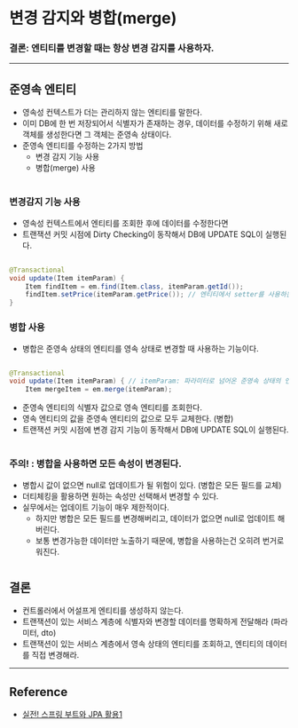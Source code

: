 # 변경 감지와 병합(merge)

### 결론: 엔티티를 변경할 때는 항상 변경 감지를 사용하자.

---

## 준영속 엔티티

- 영속성 컨텍스트가 더는 관리하지 않는 엔티티를 말한다.
- 이미 DB에 한 번 저장되어서 식별자가 존재하는 경우, 데이터를 수정하기 위해 새로 객체를 생성한다면 그 객체는 준영속 상태이다.
- 준영속 엔티티를 수정하는 2가지 방법
    - 변경 감지 기능 사용
    - 병합(merge) 사용

#

### 변경감지 기능 사용

- 영속성 컨텍스트에서 엔티티를 조회한 후에 데이터를 수정한다면
- 트랜잭션 커밋 시점에 Dirty Checking이 동작해서 DB에 UPDATE SQL이 실행된다.

```java

@Transactional
void update(Item itemParam) {
    Item findItem = em.find(Item.class, itemParam.getId());
    findItem.setPrice(itemParam.getPrice()); // 엔티티에서 setter를 사용하는건 안 좋은 방법이다.
}
```

### 병합 사용

- 병합은 준영속 상태의 엔티티를 영속 상태로 변경할 때 사용하는 기능이다.

```java

@Transactional
void update(Item itemParam) { // itemParam: 파라미터로 넘어온 준영속 상태의 엔티티
    Item mergeItem = em.merge(itemParam);
```

- 준영속 엔티티의 식별자 값으로 영속 엔티티를 조회한다.
- 영속 엔티티의 값을 준영속 엔티티의 값으로 모두 교체한다. (병합)
- 트랜잭션 커밋 시점에 변경 감지 기능이 동작해서 DB에 UPDATE SQL이 실행된다.

#

### 주의! : 병합을 사용하면 모든 속성이 변경된다.

- 병합시 값이 없으면 null로 업데이트가 될 위험이 있다. (병합은 모든 필드를 교체)
- 더티체킹을 활용하면 원하는 속성만 선택해서 변경할 수 있다.
- 실무에서는 업데이트 기능이 매우 제한적이다.
    - 하지만 병합은 모든 필드를 변경해버리고, 데이터가 없으면 null로 업데이트 해버린다.
    - 보통 변경가능한 데이터만 노출하기 때문에, 병합을 사용하는건 오히려 번거로워진다.

#

## 결론

- 컨트롤러에서 어설프게 엔티티를 생성하지 않는다.
- 트랜잭션이 있는 서비스 계층에 식별자와 변경할 데이터를 명확하게 전달해라 (파라미터, dto)
- 트랜잭션이 있는 서비스 계층에서 영속 상태의 엔티티를 조회하고, 엔티티의 데이터를 직접 변경해라.

---

## Reference

- [실전! 스프링 부트와 JPA 활용1](https://www.inflearn.com/course/%EC%8A%A4%ED%94%84%EB%A7%81%EB%B6%80%ED%8A%B8-JPA-%ED%99%9C%EC%9A%A9-1/dashboard)
